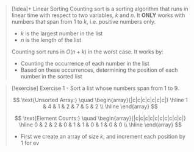 
> [!idea]+ Linear Sorting
> Counting sort is a sorting algorithm that runs in linear time with respect to two variables, $k$ and $n$. It **ONLY** works with numbers that span from 1 to $k$, i.e. positive numbers only.
> - $k$ is the largest number in the list
> - $n$ is the length of the list
>   
> Counting sort runs in $O(n+k)$ in the worst case. It works by:
> - Counting the occurrence of each number in the list
> - Based on these occurrences, determining the position of each number in the sorted list

> [!exercise] 
> Exercise 1 - Sort a list whose numbers span from 1 to 9.
> 
> $$
> \text{Unsorted Array:} \quad \begin{array}{|c|c|c|c|c|c|c|}
> \hline
> 1 & 4 & 1 & 2 & 7 & 5 & 2 \\
> \hline
> \end{array}
> $$
> 
> $$
> \text{Element Counts:} \quad \begin{array}{|c|c|c|c|c|c|c|c|c|c|}
> \hline
> 0 & 2 & 2 & 0 & 1 & 1 & 0 & 1 & 0 & 0 \\
> \hline
> \end{array}
> $$
> - First we create an array of size $k$, and increment each position by 1 for ev
